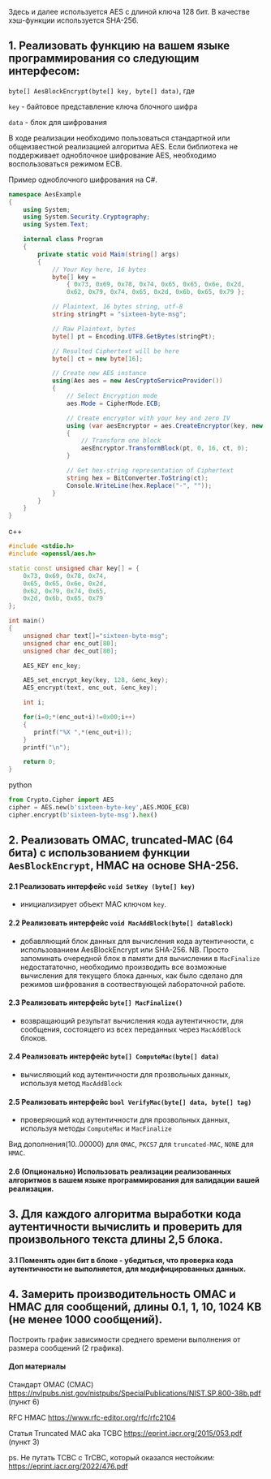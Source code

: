 Здесь и далее используется AES с длиной ключа 128 бит. В качестве хэш-функции используется SHA-256.

## 1. Реализовать функцию на вашем языке программирования со следующим интерфесом:
`byte[] AesBlockEncrypt(byte[] key, byte[] data)`, где

`key` - байтовое представление ключа блочного шифра

`data` - блок для шифрования

В ходе реализации необходимо пользоваться стандартной или общеизвестной реализацией алгоритма AES. Если библиотека не поддерживает одноблочное шифрование AES, необходимо воспользоваться режимом ECB.

Пример одноблочного шифрования на C#.
```csharp
namespace AesExample
{
    using System;
    using System.Security.Cryptography;
    using System.Text;

    internal class Program
    {
        private static void Main(string[] args)
        {
            // Your Key here, 16 bytes
            byte[] key =
                { 0x73, 0x69, 0x78, 0x74, 0x65, 0x65, 0x6e, 0x2d,
                0x62, 0x79, 0x74, 0x65, 0x2d, 0x6b, 0x65, 0x79 };

            // Plaintext, 16 bytes string, utf-8
            string stringPt = "sixteen-byte-msg";

            // Raw Plaintext, bytes
            byte[] pt = Encoding.UTF8.GetBytes(stringPt);

            // Resulted Ciphertext will be here
            byte[] ct = new byte[16];

            // Create new AES instance
            using(Aes aes = new AesCryptoServiceProvider())
            {
                // Select Encryption mode
                aes.Mode = CipherMode.ECB;

                // Create encryptor with your key and zero IV
                using (var aesEncryptor = aes.CreateEncryptor(key, new byte[16]))
                {
                    // Transform one block
                    aesEncryptor.TransformBlock(pt, 0, 16, ct, 0);
                }

                // Get hex-string representation of Ciphertext
                string hex = BitConverter.ToString(ct);
                Console.WriteLine(hex.Replace("-", ""));
            }
        }
    }
}
```

c++
```cpp
#include <stdio.h> 
#include <openssl/aes.h>   

static const unsigned char key[] = {
    0x73, 0x69, 0x78, 0x74, 
    0x65, 0x65, 0x6e, 0x2d,
    0x62, 0x79, 0x74, 0x65,
    0x2d, 0x6b, 0x65, 0x79
};

int main()
{
    unsigned char text[]="sixteen-byte-msg";
    unsigned char enc_out[80];
    unsigned char dec_out[80];

    AES_KEY enc_key;

    AES_set_encrypt_key(key, 128, &enc_key);
    AES_encrypt(text, enc_out, &enc_key);      

    int i;

    for(i=0;*(enc_out+i)!=0x00;i++)
    {
       printf("%X ",*(enc_out+i));
    }
    printf("\n");

    return 0;
} 
```

python
```python
from Crypto.Cipher import AES
cipher = AES.new(b'sixteen-byte-key',AES.MODE_ECB)
cipher.encrypt(b'sixteen-byte-msg').hex()
```

## 2. Реализовать OMAC, truncated-MAC (64 бита) с использованием функции `AesBlockEncrypt`, HMAC на основе SHA-256.

#### 2.1 Реализовать интерфейс `void SetKey (byte[] key)`
- инициализирует объект MAC ключом `key`.

#### 2.2 Реализовать интерфейс `void MacAddBlock(byte[] dataBlock)`
- добавляющий блок данных для вычисления кода аутентичности, с использованием AesBlockEncrypt или SHA-256. NB. Просто запоминать очередной блок в памяти для вычислении в
`MacFinalize` недостататочно, необходимо производить все возможные вычисления для текущего блока данных, как было сделано для режимов шифрования в соотвествующей 
лабораточной работе.

#### 2.3 Реализовать интерфейс `byte[] MacFinalize()` 
- возвращающий результат вычисления кода аутентичности, для сообщения, состоящего из всех переданных через `MacAddBlock` блоков.

#### 2.4 Реализовать интерфейс `byte[] ComputeMac(byte[] data)` 
- вычисляющий код аутентичности для прозвольных данных, используя метод `MacAddBlock`

#### 2.5 Реализовать интерфейс `bool VerifyMac(byte[] data, byte[] tag)` 
- проверяющий код аутентичности для прозвольных данных, используя методы `ComputeMac` и `MacFinalize`

Вид дополнения(10..00000) для `OMAC`, `PKCS7` для `truncated-MAC`, `NONE` для `HMAC`.

#### 2.6 (Опционально) Использовать реализации реализованных алгоритмов в вашем языке программирования для валидации вашей реализации.
    
## 3. Для каждого алгоритма выработки кода аутентичности вычислить и проверить для произвольного текста длины 2,5 блока.
#### 3.1 Поменять один бит в блоке - убедиться, что проверка кода аутентичности не выполняется, для модифицированных данных.

## 4. Замерить производительность OMAC и HMAC для сообщений, длины 0.1, 1, 10, 1024 KB (не менее 1000 сообщений). 
Построить график зависимости среднего времени выполнения от размера сообщений (2 графика).

#### Доп материалы
Стандарт OMAC (CMAC) https://nvlpubs.nist.gov/nistpubs/SpecialPublications/NIST.SP.800-38b.pdf (пункт 6)

RFC HMAC https://www.rfc-editor.org/rfc/rfc2104

Статья Truncated MAC aka TCBC https://eprint.iacr.org/2015/053.pdf (пункт 3)

ps. Не путать TCBC с TrCBC, который оказался нестойким: https://eprint.iacr.org/2022/476.pdf
